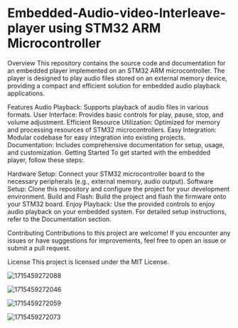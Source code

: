 # Embedded-Audio-video-Interleave-player using STM32 ARM Microcontroller
Overview
This repository contains the source code and documentation for an embedded player implemented on an STM32 ARM microcontroller. The player is designed to play audio files stored on an external memory device, providing a compact and efficient solution for embedded audio playback applications.

Features
Audio Playback: Supports playback of audio files in various formats.
User Interface: Provides basic controls for play, pause, stop, and volume adjustment.
Efficient Resource Utilization: Optimized for memory and processing resources of STM32 microcontrollers.
Easy Integration: Modular codebase for easy integration into existing projects.
Documentation: Includes comprehensive documentation for setup, usage, and customization.
Getting Started
To get started with the embedded player, follow these steps:

Hardware Setup: Connect your STM32 microcontroller board to the necessary peripherals (e.g., external memory, audio output).
Software Setup: Clone this repository and configure the project for your development environment.
Build and Flash: Build the project and flash the firmware onto your STM32 board.
Enjoy Playback: Use the provided controls to enjoy audio playback on your embedded system.
For detailed setup instructions, refer to the Documentation section.

Contributing
Contributions to this project are welcome! If you encounter any issues or have suggestions for improvements, feel free to open an issue or submit a pull request.

License 
This project is licensed under the MIT License.

![1715459272088](https://github.com/deep002993/Embedded-Audio-video-Interleave-player/assets/36511732/241ce99e-1ef1-4bdd-a967-f77f5132b943)


![1715459272046](https://github.com/deep002993/Embedded-Audio-video-Interleave-player/assets/36511732/8955c853-3e57-434a-973a-591e5e8e3e13)


![1715459272059](https://github.com/deep002993/Embedded-Audio-video-Interleave-player/assets/36511732/c62c98ce-c468-4994-8a05-fa3cc3712a43)


![1715459272073](https://github.com/deep002993/Embedded-Audio-video-Interleave-player/assets/36511732/fd8c951b-1137-4840-bf27-7400c84d16e0)

